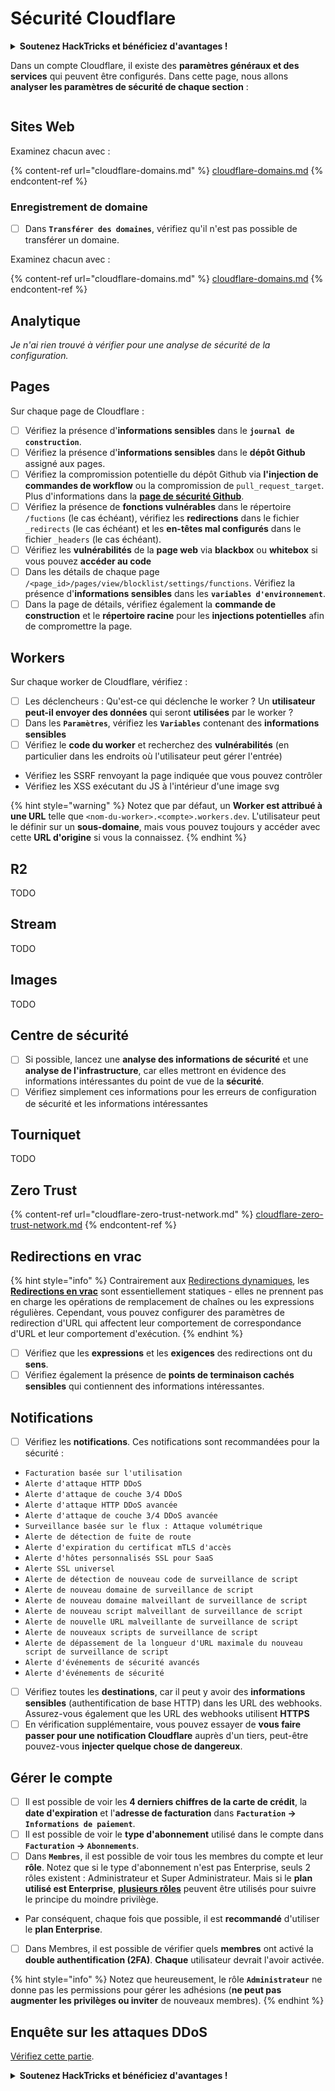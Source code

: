 # Sécurité Cloudflare

<details>

<summary><strong>Soutenez HackTricks et bénéficiez d'avantages !</strong></summary>

* Si vous souhaitez voir votre **entreprise annoncée dans HackTricks** ou si vous souhaitez accéder à la **dernière version de PEASS ou télécharger HackTricks en PDF**, consultez les [**PLANS D'ABONNEMENT**](https://github.com/sponsors/carlospolop) !
* Obtenez le [**swag officiel PEASS & HackTricks**](https://peass.creator-spring.com)
* Découvrez [**The PEASS Family**](https://opensea.io/collection/the-peass-family), notre collection exclusive de [**NFT**](https://opensea.io/collection/the-peass-family)
* **Rejoignez** 💬 [**le groupe Discord**](https://discord.gg/hRep4RUj7f) ou le [**groupe Telegram**](https://t.me/peass) ou **suivez** moi sur **Twitter** 🐦 [**@carlospolopm**](https://twitter.com/carlospolopm)**.**
* **Partagez vos astuces de piratage en soumettant des PR aux** [**HackTricks**](https://github.com/carlospolop/hacktricks) et [**HackTricks Cloud**](https://github.com/carlospolop/hacktricks-cloud) dépôts GitHub.

</details>

Dans un compte Cloudflare, il existe des **paramètres généraux et des services** qui peuvent être configurés. Dans cette page, nous allons **analyser les paramètres de sécurité de chaque section** :

<figure><img src="../../.gitbook/assets/image (85) (1).png" alt=""><figcaption></figcaption></figure>

## Sites Web

Examinez chacun avec :

{% content-ref url="cloudflare-domains.md" %}
[cloudflare-domains.md](cloudflare-domains.md)
{% endcontent-ref %}

### Enregistrement de domaine

* [ ] Dans **`Transférer des domaines`**, vérifiez qu'il n'est pas possible de transférer un domaine.

Examinez chacun avec :

{% content-ref url="cloudflare-domains.md" %}
[cloudflare-domains.md](cloudflare-domains.md)
{% endcontent-ref %}

## Analytique

_Je n'ai rien trouvé à vérifier pour une analyse de sécurité de la configuration._

## Pages

Sur chaque page de Cloudflare :

* [ ] Vérifiez la présence d'**informations sensibles** dans le **`journal de construction`**.
* [ ] Vérifiez la présence d'**informations sensibles** dans le **dépôt Github** assigné aux pages.
* [ ] Vérifiez la compromission potentielle du dépôt Github via **l'injection de commandes de workflow** ou la compromission de `pull_request_target`. Plus d'informations dans la [**page de sécurité Github**](../github-security/).
* [ ] Vérifiez la présence de **fonctions vulnérables** dans le répertoire `/fuctions` (le cas échéant), vérifiez les **redirections** dans le fichier `_redirects` (le cas échéant) et les **en-têtes mal configurés** dans le fichier `_headers` (le cas échéant).
* [ ] Vérifiez les **vulnérabilités** de la **page web** via **blackbox** ou **whitebox** si vous pouvez **accéder au code**
* [ ] Dans les détails de chaque page `/<page_id>/pages/view/blocklist/settings/functions`. Vérifiez la présence d'**informations sensibles** dans les **`variables d'environnement`**.
* [ ] Dans la page de détails, vérifiez également la **commande de construction** et le **répertoire racine** pour les **injections potentielles** afin de compromettre la page.

## **Workers**

Sur chaque worker de Cloudflare, vérifiez :

* [ ] Les déclencheurs : Qu'est-ce qui déclenche le worker ? Un **utilisateur peut-il envoyer des données** qui seront **utilisées** par le worker ?
* [ ] Dans les **`Paramètres`**, vérifiez les **`Variables`** contenant des **informations sensibles**
* [ ] Vérifiez le **code du worker** et recherchez des **vulnérabilités** (en particulier dans les endroits où l'utilisateur peut gérer l'entrée)
* Vérifiez les SSRF renvoyant la page indiquée que vous pouvez contrôler
* Vérifiez les XSS exécutant du JS à l'intérieur d'une image svg

{% hint style="warning" %}
Notez que par défaut, un **Worker est attribué à une URL** telle que `<nom-du-worker>.<compte>.workers.dev`. L'utilisateur peut le définir sur un **sous-domaine**, mais vous pouvez toujours y accéder avec cette **URL d'origine** si vous la connaissez.
{% endhint %}

## R2

TODO

## Stream

TODO

## Images

TODO

## Centre de sécurité

* [ ] Si possible, lancez une **analyse des informations de sécurité** et une **analyse de l'infrastructure**, car elles mettront en évidence des informations intéressantes du point de vue de la **sécurité**.
* [ ] Vérifiez simplement ces informations pour les erreurs de configuration de sécurité et les informations intéressantes

## Tourniquet

TODO

## **Zero Trust**

{% content-ref url="cloudflare-zero-trust-network.md" %}
[cloudflare-zero-trust-network.md](cloudflare-zero-trust-network.md)
{% endcontent-ref %}

## Redirections en vrac

{% hint style="info" %}
Contrairement aux [Redirections dynamiques](https://developers.cloudflare.com/rules/url-forwarding/dynamic-redirects/), les [**Redirections en vrac**](https://developers.cloudflare.com/rules/url-forwarding/bulk-redirects/) sont essentiellement statiques - elles ne prennent pas en charge les opérations de remplacement de chaînes ou les expressions régulières. Cependant, vous pouvez configurer des paramètres de redirection d'URL qui affectent leur comportement de correspondance d'URL et leur comportement d'exécution.
{% endhint %}

* [ ] Vérifiez que les **expressions** et les **exigences** des redirections ont du **sens**.
* [ ] Vérifiez également la présence de **points de terminaison cachés sensibles** qui contiennent des informations intéressantes.

## Notifications

* [ ] Vérifiez les **notifications**. Ces notifications sont recommandées pour la sécurité :
* `Facturation basée sur l'utilisation`
* `Alerte d'attaque HTTP DDoS`
* `Alerte d'attaque de couche 3/4 DDoS`
* `Alerte d'attaque HTTP DDoS avancée`
* `Alerte d'attaque de couche 3/4 DDoS avancée`
* `Surveillance basée sur le flux : Attaque volumétrique`
* `Alerte de détection de fuite de route`
* `Alerte d'expiration du certificat mTLS d'accès`
* `Alerte d'hôtes personnalisés SSL pour SaaS`
* `Alerte SSL universel`
* `Alerte de détection de nouveau code de surveillance de script`
* `Alerte de nouveau domaine de surveillance de script`
* `Alerte de nouveau domaine malveillant de surveillance de script`
* `Alerte de nouveau script malveillant de surveillance de script`
* `Alerte de nouvelle URL malveillante de surveillance de script`
* `Alerte de nouveaux scripts de surveillance de script`
* `Alerte de dépassement de la longueur d'URL maximale du nouveau script de surveillance de script`
* `Alerte d'événements de sécurité avancés`
* `Alerte d'événements de sécurité`
* [ ] Vérifiez toutes les **destinations**, car il peut y avoir des **informations sensibles** (authentification de base HTTP) dans les URL des webhooks. Assurez-vous également que les URL des webhooks utilisent **HTTPS**
* [ ] En vérification supplémentaire, vous pouvez essayer de **vous faire passer pour une notification Cloudflare** auprès d'un tiers, peut-être pouvez-vous **injecter quelque chose de dangereux**.
## Gérer le compte

* [ ] Il est possible de voir les **4 derniers chiffres de la carte de crédit**, la **date d'expiration** et l'**adresse de facturation** dans **`Facturation` -> `Informations de paiement`**.
* [ ] Il est possible de voir le **type d'abonnement** utilisé dans le compte dans **`Facturation` -> `Abonnements`**.
* [ ] Dans **`Membres`**, il est possible de voir tous les membres du compte et leur **rôle**. Notez que si le type d'abonnement n'est pas Enterprise, seuls 2 rôles existent : Administrateur et Super Administrateur. Mais si le **plan utilisé est Enterprise**, [**plusieurs rôles**](https://developers.cloudflare.com/fundamentals/account-and-billing/account-setup/account-roles/) peuvent être utilisés pour suivre le principe du moindre privilège.
* Par conséquent, chaque fois que possible, il est **recommandé** d'utiliser le **plan Enterprise**.
* [ ] Dans Membres, il est possible de vérifier quels **membres** ont activé la **double authentification (2FA)**. **Chaque** utilisateur devrait l'avoir activée.

{% hint style="info" %}
Notez que heureusement, le rôle **`Administrateur`** ne donne pas les permissions pour gérer les adhésions (**ne peut pas augmenter les privilèges ou inviter** de nouveaux membres).
{% endhint %}

## Enquête sur les attaques DDoS

[Vérifiez cette partie](cloudflare-domains.md#cloudflare-ddos-protection).

<details>

<summary><strong>Soutenez HackTricks et bénéficiez d'avantages !</strong></summary>

* Si vous souhaitez voir votre **entreprise annoncée dans HackTricks** ou si vous souhaitez accéder à la **dernière version de PEASS ou télécharger HackTricks en PDF**, consultez les [**PLANS D'ABONNEMENT**](https://github.com/sponsors/carlospolop) !
* Obtenez le [**swag officiel PEASS & HackTricks**](https://peass.creator-spring.com)
* Découvrez [**The PEASS Family**](https://opensea.io/collection/the-peass-family), notre collection exclusive de [**NFTs**](https://opensea.io/collection/the-peass-family)
* **Rejoignez le** 💬 [**groupe Discord**](https://discord.gg/hRep4RUj7f) ou le [**groupe Telegram**](https://t.me/peass) ou **suivez** moi sur **Twitter** 🐦 [**@carlospolopm**](https://twitter.com/carlospolopm)**.**
* **Partagez vos astuces de piratage en soumettant des PR aux** [**HackTricks**](https://github.com/carlospolop/hacktricks) et [**HackTricks Cloud**](https://github.com/carlospolop/hacktricks-cloud) github repos.

</details>
